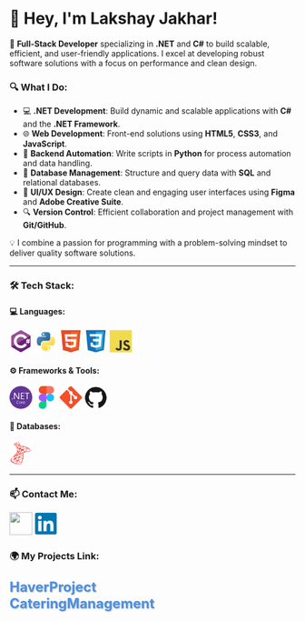 # 👋 Hey, I'm Lakshay Jakhar!

🚀 **Full-Stack Developer** specializing in **.NET** and **C#** to build scalable, efficient, and user-friendly applications. I excel at developing robust software solutions with a focus on performance and clean design.

### 🔍 **What I Do**:
- 💻 **.NET Development**: Build dynamic and scalable applications with **C#** and the **.NET Framework**.  
- 🌐 **Web Development**: Front-end solutions using **HTML5**, **CSS3**, and **JavaScript**.  
- 🐍 **Backend Automation**: Write scripts in **Python** for process automation and data handling.  
- 🔧 **Database Management**: Structure and query data with **SQL** and relational databases.  
- 🎨 **UI/UX Design**: Create clean and engaging user interfaces using **Figma** and **Adobe Creative Suite**.  
- 🔍 **Version Control**: Efficient collaboration and project management with **Git/GitHub**.

💡 I combine a passion for programming with a problem-solving mindset to deliver quality software solutions.

---

### 🛠️ **Tech Stack**:

#### 💻 **Languages**:
<p align="left">
  <img src="https://github.com/devicons/devicon/blob/master/icons/csharp/csharp-original.svg" width="40" height="40" />
  <img src="https://github.com/devicons/devicon/blob/master/icons/python/python-original.svg" width="40" height="40" />
  <img src="https://github.com/devicons/devicon/blob/master/icons/html5/html5-original.svg" width="40" height="40" />
  <img src="https://github.com/devicons/devicon/blob/master/icons/css3/css3-original.svg" width="40" height="40" />
  <img src="https://github.com/devicons/devicon/blob/master/icons/javascript/javascript-original.svg" width="40" height="40" />
</p>

#### ⚙️ **Frameworks & Tools**:
<p align="left">
  <img src="https://github.com/devicons/devicon/blob/master/icons/dotnetcore/dotnetcore-original.svg" width="40" height="40" />
  <img src="https://github.com/devicons/devicon/blob/master/icons/figma/figma-original.svg" width="40" height="40" />
  <img src="https://github.com/devicons/devicon/blob/master/icons/git/git-original.svg" width="40" height="40" />
  <img src="https://github.com/devicons/devicon/blob/master/icons/github/github-original.svg" width="40" height="40" />
</p>

#### 💾 **Databases**:
<p align="left">
  <img src="https://github.com/devicons/devicon/blob/master/icons/microsoftsqlserver/microsoftsqlserver-plain.svg" width="40" height="40" />
</p>

---

### 📫 **Contact Me**:
<p align="left">
  <a href="mailto:lakshayjakhar880@gmail.com"><img src="https://upload.wikimedia.org/wikipedia/commons/7/7e/Gmail_icon_%282020%29.svg" width="40" height="40" /></a>
  <a href="https://www.linkedin.com/in/lakshay-jakhar-326b1b2b0"><img src="https://github.com/devicons/devicon/blob/master/icons/linkedin/linkedin-original.svg" width="40" height="40" /></a>
</p>

### 🌍 **My Projects Link**:
<p align="left" style="font-size: 24px; font-weight: bold; color: #4A90E2; text-shadow: 1px 1px 2px rgba(0, 0, 0, 0.3);">
  <a href="https://haverproject1.azurewebsites.net" style="color: #4A90E2; text-decoration: none; transition: color 0.3s;">HaverProject</a> <br>
  <a href="https://cateringmanagement2024.azurewebsites.net" style="color: #4A90E2; text-decoration: none; transition: color 0.3s;">CateringManagement</a>
</p>
